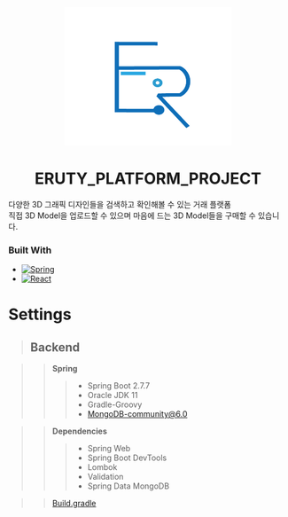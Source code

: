 <div align="center">
    <a href="https://github.com/ERUTYCEO/ERUTY-Platform-project/blob/master/front/logo.png?raw=true">
        <img src="https://github.com/ERUTYCEO/ERUTY-Platform-project/blob/master/front/logo.png?raw=true" alt="Logo" width="300" height="250">
    </a>
    <h1 align="center">ERUTY_PLATFORM_PROJECT</h3>
    <p align="left">
    다양한 3D 그래픽 디자인들을 검색하고 확인해볼 수 있는 거래 플랫폼
    <br />
    직접 3D Model을 업로드할 수 있으며 마음에 드는 3D Model들을 구매할 수 있습니다.
    </p>
</div>

### Built With

* [![Spring][Spring.io]][Spring-url]
* [![React][React.js]][React-url]

# Settings
> **Backend**
> --------------------------------

>   > __Spring__
>   >   > - Spring Boot 2.7.7
>   >   > - Oracle JDK 11
>   >   > - Gradle-Groovy
>   >   > - MongoDB-community@6.0

>   > __Dependencies__
>   >   > - Spring Web 
>   >   > - Spring Boot DevTools
>   >   > - Lombok
>   >   > - Validation
>   >   > - Spring Data MongoDB

>   > [Build.gradle](https://github.com/ERUTYCEO/ERUTY-Platform-project/blob/master/back/build.gradle)

[Spring.io]: https://img.shields.io/badge/spring-white?style=for-the-badge&logo=spring&logoColor=green
[Spring-url]: https://spring.io
[React.js]: https://img.shields.io/badge/React-20232A?style=for-the-badge&logo=react&logoColor=61DAFB
[React-url]: https://reactjs.org/
